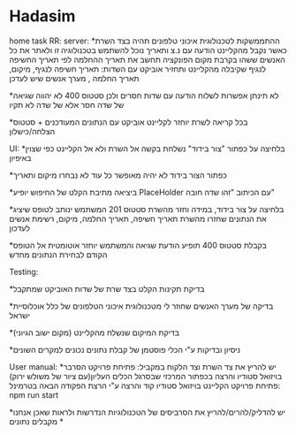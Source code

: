 # Hadasim
home task
RR:
server:
*ההתממשקות לטכנולוגית איכוני טלפונים תהיה בצד השרת
כאשר נקבל מהקליינט הודעה עם נ.צ ותאריך נוכל להשתמש בטכנולוגיה זו ולאתר את כל האנשים ששהו בקרבת מקום
הפונקציה תחשב את תאריך ההחלמה לפי תאריך החשיפה לנגיף שקיבלה מהקליינט ותחזיר אוביקט עם השדות:
תאריך חשיפה לנגיף, מיקום, תאריך החלמה , מערך אנשים שיש לעדכן

*לא תינתן אפשרות לשלוח הודעה עם שדות חסרים ולכן סטטוס 400 לא יהווה שגיאה של שדה חסר
אלא של שדה לא תקיו

*בכל קריאה לשרת יוחזר לקליינט אוביקט עם הנתונים המעודכנים + סטטוס הצלחה/כישלון

UI:
*בלחיצה על כפתור "צור בידוד" נשלחת בקשה אל השרת ולא אל הקליינט כפי שצוין באיפיון

*כפתור הצור בידוד לא יהיה מאופשר כל עוד לא נבחרו מיקום ותאריך

*ביציאה מתיבת הקלט של החיפוש יופיע PlaceHolder 
עם הכיתוב "זהו שדה חובה" 

*בלחיצה על צור בידוד, במידה וחזר מהשרת סטטוס 201 המשתמש ינותב לטופס שיציג את הנתונים שחזרו מהשרת
תאריך חשיפה, תאריך החלמה, מיקום, רשימת אנשים לעדכון

*בקבלת סטטוס 400 תופיע הודעת שגיאה והמשתמש יוחזר אוטומטית אל הטופס הקודם לבחירת הנתונים מחדש



Testing:

*בדיקת תקינות הקלט בצד שרת של שדות האוביקט שמתקבל

*בדיקה של מערך האנשים שחוזר לי מטכנולוגית איכוני הטלפונים של כלל אוכלוסיית ישראל

*בדיקת המיקום שנשלח מהקליינט (מקום ישוב הגיוני)

*ניסיון ובדיקות ע"י הכלי פוסטמן של קבלת נתונים נכונים למקרים השונים



User manual:
*יש להריץ את צד השרת וצד הלקוח במקביל:
פתיחת פרויקט הסרבר בויזואל סטודיו והרצה בכפתור המרכזי שבסרגל הכלים העליון(עם ציור של משולש ירוק)
פתיחת פרויקט הקליינט בויזואל סטודיו קוד והרצה ע"י הרצת הפקודה הבאה בטרמינל:
npm run start

*יש להדליק/להרים/להריץ את הסרביסים של הטכנולוגיות הנדרשות ולראות שאכן אנחנו מקבלים נתונים
*
